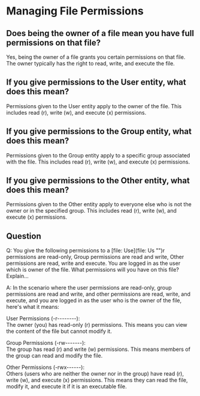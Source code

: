 # Managing File Permissions

## Does being the owner of a file mean you have full permissions on that file?

Yes, being the owner of a file grants you certain permissions on that file. The owner typically has the right to read, write, and execute the file.

## If you give permissions to the User entity, what does this mean?

Permissions given to the User entity apply to the owner of the file. This includes read (r), write (w), and execute (x) permissions.

## If you give permissions to the Group entity, what does this mean?

Permissions given to the Group entity apply to a specific group associated with the file. This includes read (r), write (w), and execute (x) permissions.

## If you give permissions to the Other entity, what does this mean?

Permissions given to the Other entity apply to everyone else who is not the owner or in the specified group. This includes read (r), write (w), and execute (x) permissions.

## Question

Q: You give the following permissions to a [file: Use](file: Us "‌")r permissions are read-only, Group permissions are read and write, Other permissions are read, write and execute. You are logged in as the user which is owner of the file. What permissions will you have on this file? Explain...


A: In the scenario where the user permissions are read-only, group permissions are read and write, and other permissions are read, write, and execute, and you are logged in as the user who is the owner of the file, here's what it means:

User Permissions (-r--------):<br>
The owner (you) has read-only (r) permissions. This means you can view the content of the file but cannot modify it.

Group Permissions (-rw-------):<br>
The group has read (r) and write (w) permissions. This means members of the group can read and modify the file.

Other Permissions (-rwx------):<br>
Others (users who are neither the owner nor in the group) have read (r), write (w), and execute (x) permissions. This means they can read the file, modify it, and execute it if it is an executable file.

